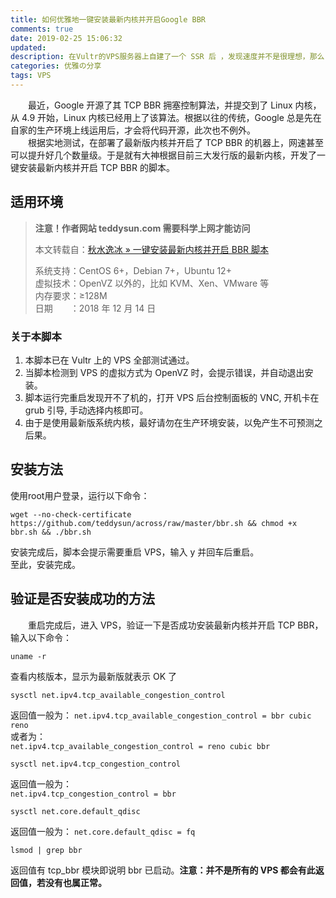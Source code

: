 ```yaml
---
title: 如何优雅地一键安装最新内核并开启Google BBR
comments: true
date: 2019-02-25 15:06:32
updated:
description: 在Vultr的VPS服务器上自建了一个 SSR 后 ，发现速度并不是很理想，那么，Google BBR走起~~
categories: 优雅の分享
tags: VPS
---
```


&emsp;&emsp;最近，Google 开源了其 TCP BBR 拥塞控制算法，并提交到了 Linux 内核，从 4.9 开始，Linux 内核已经用上了该算法。根据以往的传统，Google 总是先在自家的生产环境上线运用后，才会将代码开源，此次也不例外。  
&emsp;&emsp;根据实地测试，在部署了最新版内核并开启了 TCP BBR 的机器上，网速甚至可以提升好几个数量级。于是就有大神根据目前三大发行版的最新内核，开发了一键安装最新内核并开启 TCP BBR 的脚本。

## 适用环境  
>**注意！作者网站 teddysun.com 需要科学上网才能访问**  
>  
>  本文转载自：[秋水逸冰 » 一键安装最新内核并开启 BBR 脚本](https://teddysun.com/489.html)  
>
> 系统支持：CentOS 6+，Debian 7+，Ubuntu 12+  
> 虚拟技术：OpenVZ 以外的，比如 KVM、Xen、VMware 等  
> 内存要求：≥128M  
> 日期　　：2018 年 12 月 14 日  

### 关于本脚本  
1. 本脚本已在 Vultr 上的 VPS 全部测试通过。  
2. 当脚本检测到 VPS 的虚拟方式为 OpenVZ 时，会提示错误，并自动退出安装。  
3. 脚本运行完重启发现开不了机的，打开 VPS 后台控制面板的 VNC, 开机卡在 grub 引导, 手动选择内核即可。  
4. 由于是使用最新版系统内核，最好请勿在生产环境安装，以免产生不可预测之后果。  
  

## 安装方法  

使用root用户登录，运行以下命令：
```
wget --no-check-certificate https://github.com/teddysun/across/raw/master/bbr.sh && chmod +x bbr.sh && ./bbr.sh  
```
安装完成后，脚本会提示需要重启 VPS，输入 y 并回车后重启。  
至此，安装完成。

## 验证是否安装成功的方法  

&emsp;&emsp;重启完成后，进入 VPS，验证一下是否成功安装最新内核并开启 TCP BBR，输入以下命令：
```
uname -r
```
查看内核版本，显示为最新版就表示 OK 了
```
sysctl net.ipv4.tcp_available_congestion_control
```
 返回值一般为：
`net.ipv4.tcp_available_congestion_control = bbr cubic reno`  
或者为：  
`net.ipv4.tcp_available_congestion_control = reno cubic bbr`

```
sysctl net.ipv4.tcp_congestion_control
```
返回值一般为：  
`net.ipv4.tcp_congestion_control = bbr`  
```
sysctl net.core.default_qdisc
```
返回值一般为：
`net.core.default_qdisc = fq`  
```
lsmod | grep bbr
```
返回值有 tcp_bbr 模块即说明 bbr 已启动。**注意：并不是所有的 VPS 都会有此返回值，若没有也属正常。**